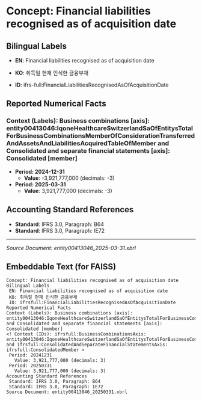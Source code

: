 # Concept: Financial liabilities recognised as of acquisition date

## Bilingual Labels
- **EN**: Financial liabilities recognised as of acquisition date
- **KO**: 취득일 현재 인식한 금융부채

- **ID**: ifrs-full:FinancialLiabilitiesRecognisedAsOfAcquisitionDate

## Reported Numerical Facts

### **Context (Labels): Business combinations [axis]: entity00413046:IqoneHealthcareSwitzerlandSaOfEntitysTotalForBusinessCombinationsMemberOfConsiderationTransferredAndAssetsAndLiabilitiesAcquiredTableOfMember and Consolidated and separate financial statements [axis]: Consolidated [member]**
<!-- Context (IDs): ifrs-full:BusinessCombinationsAxis: entity00413046:IqoneHealthcareSwitzerlandSaOfEntitysTotalForBusinessCombinationsMemberOfConsiderationTransferredAndAssetsAndLiabilitiesAcquiredTableOfMember and ifrs-full:ConsolidatedAndSeparateFinancialStatementsAxis: ifrs-full:ConsolidatedMember -->
- **Period: 2024-12-31**
  - **Value**: -3,921,777,000 (decimals: -3)
- **Period: 2025-03-31**
  - **Value**: 3,921,777,000 (decimals: -3)

## Accounting Standard References
- **Standard**: IFRS 3.0, Paragraph: B64
- **Standard**: IFRS 3.0, Paragraph: IE72

---
*Source Document: entity00413046_2025-03-31.xbrl*
## Embeddable Text (for FAISS)
```text
Concept: Financial liabilities recognised as of acquisition date
Bilingual Labels
 EN: Financial liabilities recognised as of acquisition date
 KO: 취득일 현재 인식한 금융부채
 ID: ifrsfull:FinancialLiabilitiesRecognisedAsOfAcquisitionDate
Reported Numerical Facts
Context (Labels): Business combinations [axis]: entity00413046:IqoneHealthcareSwitzerlandSaOfEntitysTotalForBusinessCombinationsMemberOfConsiderationTransferredAndAssetsAndLiabilitiesAcquiredTableOfMember and Consolidated and separate financial statements [axis]: Consolidated [member]
<! Context (IDs): ifrsfull:BusinessCombinationsAxis: entity00413046:IqoneHealthcareSwitzerlandSaOfEntitysTotalForBusinessCombinationsMemberOfConsiderationTransferredAndAssetsAndLiabilitiesAcquiredTableOfMember and ifrsfull:ConsolidatedAndSeparateFinancialStatementsAxis: ifrsfull:ConsolidatedMember >
 Period: 20241231
   Value: 3,921,777,000 (decimals: 3)
 Period: 20250331
   Value: 3,921,777,000 (decimals: 3)
Accounting Standard References
 Standard: IFRS 3.0, Paragraph: B64
 Standard: IFRS 3.0, Paragraph: IE72
Source Document: entity00413046_20250331.xbrl
```